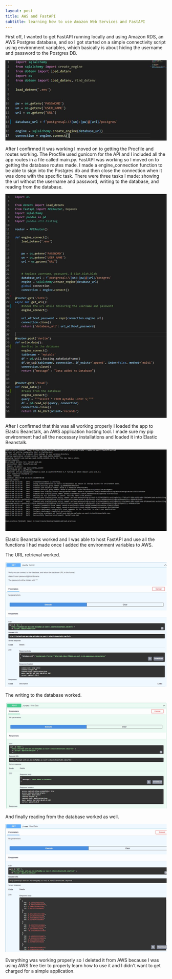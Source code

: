 ```yaml
---
layout: post
title: AWS and FastAPI
subtitle: learning how to use Amazon Web Services and FastAPI
---
```


First off, I wanted to get FastAPI running locally and using Amazon RDS, an AWS Postgres database, and 
so I got started on a simple connectivity script using environment variables, which basically is about hiding the username and password to the Postgres DB.

![Connectivity](/img/env_var.JPG)

After I confirmed it was working I moved on to getting the Procfile and routes working. The Procfile used gunicorn for the API and I included all the 
app routes in a file called main.py. FastAPI was working so I moved on to getting the database routes made. I made a engine_connection function
to be able to sign into the Postgres db and then close the connection when it was done with the specific task. There were three tasks I made:
showing the url without the username and password, writing to the database, and reading from the database.

![Database](/img/db_routes.JPG)

After I confirmed that this was all working properly I loaded the app to Elastic Beanstalk, an AWS application hosting tool. I made sure my
pip environment had all the necessary installations and loaded it into Elastic Beanstalk.

![EB](/img/EB_working.JPG)

Elastic Beanstalk worked and I was able to host FastAPI and use all the functions I had made once I added the environment variables to AWS.

The URL retrieval worked.

![URL](/img/get_url.JPG)

The writing to the database worked.

![Write](/img/write.JPG)

And finally reading from the database worked as well.

![Read](/img/read.JPG)

Everything was working properly so I deleted it from AWS because I was using AWS free tier to properly learn how to use it and I didn't want to get charged for a simple application.


